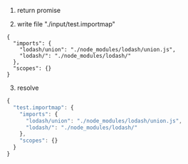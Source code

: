1. return promise

2. write file "./input/test.importmap"
```importmap
{
  "imports": {
    "lodash/union": "./node_modules/lodash/union.js",
    "lodash/": "./node_modules/lodash/"
  },
  "scopes": {}
}
```

3. resolve
```js
{
  "test.importmap": {
    "imports": {
      "lodash/union": "./node_modules/lodash/union.js",
      "lodash/": "./node_modules/lodash/"
    },
    "scopes": {}
  }
}
```